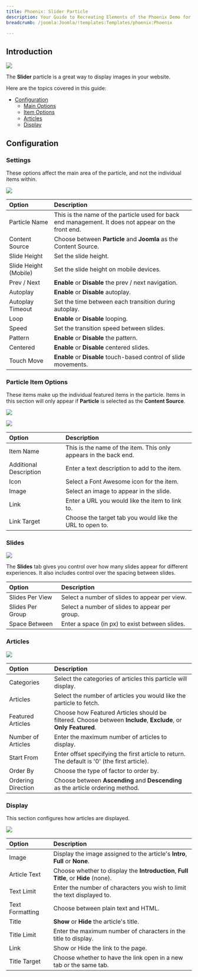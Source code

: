 ```yaml
---
title: Phoenix: Slider Particle
description: Your Guide to Recreating Elements of the Phoenix Demo for Joomla
breadcrumb: /joomla:Joomla/!templates:Templates/phoenix:Phoenix

---
```


## Introduction

![](assets/particle_slider1.png)

The **Slider** particle is a great way to display images in your website.

Here are the topics covered in this guide:

* [Configuration](#configuration)
    - [Main Options](#settings)
    - [Item Options](#particle-item-options)
    - [Articles](#articles)
    - [Display](#display)

## Configuration

### Settings 

These options affect the main area of the particle, and not the individual items within.

![](assets/particle_slider2.png)

| Option                | Description                                                                                         |
| :-----                | :-----                                                                                              |
| Particle Name         | This is the name of the particle used for back end management. It does not appear on the front end. |
| Content Source        | Choose between **Particle** and **Joomla** as the Content Source.                                   |
| Slide Height          | Set the slide height.                                                                               |
| Slide Height (Mobile) | Set the slide height on mobile devices.                                                             |
| Prev / Next           | **Enable** or **Disable** the prev / next navigation.                                               |
| Autoplay              | **Enable** or **Disable** autoplay.                                                                 |
| Autoplay Timeout      | Set the time between each transition during autoplay.                                               |
| Loop                  | **Enable** or **Disable** looping.                                                                  |
| Speed                 | Set the transition speed between slides.                                                            |
| Pattern               | **Enable** or **Disable** the pattern.                                                              |
| Centered              | **Enable** or **Disable** centered slides.                                                          |
| Touch Move            | **Enable** or **Disable** touch-based control of slide movements.                                   |

### Particle Item Options

These items make up the individual featured items in the particle. Items in this section will only appear if **Particle** is selected as the **Content Source**.

![](assets/particle_slider3.png)

![](assets/particle_slider4.png)

| Option                 | Description                                                      |
| :-----                 | :-----                                                           |
| Item Name              | This is the name of the item. This only appears in the back end. |
| Additional Description | Enter a text description to add to the item.                     |
| Icon                   | Select a Font Awesome icon for the item.                         |
| Image                  | Select an image to appear in the slide.                          |
| Link                   | Enter a URL you would like the item to link to.                  |
| Link Target            | Choose the target tab you would like the URL to open to.         |

### Slides

![](assets/particle_slider5.png)

The **Slides** tab gives you control over how many slides appear for different experiences. It also includes control over the spacing between slides.

| Option           | Description                                    |
| :-----           | :-----                                         |
| Slides Per View  | Select a number of slides to appear per view.  |
| Slides Per Group | Select a number of slides to appear per group. |
| Space Between    | Enter a space (in px) to exist between slides. |

### Articles

![](assets/particle_slider6.png)

| Option             | Description                                                                                                     |
| :-----             | :-----                                                                                                          |
| Categories         | Select the categories of articles this particle will display.                                                   |
| Articles           | Select the number of articles you would like the particle to fetch.                                             |
| Featured Articles  | Choose how Featured Articles should be filtered. Choose between **Include**, **Exclude**, or **Only Featured**. |
| Number of Articles | Enter the maximum number of articles to display.                                                                |
| Start From         | Enter offset specifying the first article to return. The default is '0' (the first article).                    |
| Order By           | Choose the type of factor to order by.                                                                          |
| Ordering Direction | Choose between **Ascending** and **Descending** as the article ordering method.                                 |

### Display

This section configures how articles are displayed.

![](assets/particle_slider7.png)

| Option          | Description                                                                         |
| :-----          | :-----                                                                              |
| Image           | Display the image assigned to the article's **Intro**, **Full** or **None**.        |
| Article Text    | Choose whether to display the **Introduction**, **Full Title**, or **Hide** (none). |
| Text Limit      | Enter the number of characters you wish to limit the text displayed to.             |
| Text Formatting | Choose between plain text and HTML.                                                 |
| Title           | **Show** or **Hide** the article's title.                                           |
| Title Limit     | Enter the maximum number of characters in the title to display.                     |
| Link            | Show or Hide the link to the page.                                                  |
| Title Target    | Choose whether to have the link open in a new tab or the same tab.                  |
